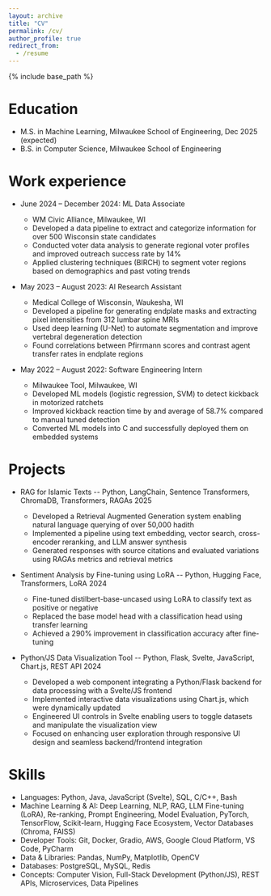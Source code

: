 ```yaml
---
layout: archive
title: "CV"
permalink: /cv/
author_profile: true
redirect_from:
  - /resume
---
```


{% include base_path %}

Education
======
* M.S. in Machine Learning, Milwaukee School of Engineering, Dec 2025 (expected)
* B.S. in Computer Science, Milwaukee School of Engineering

Work experience
======
* June 2024 – December 2024: ML Data Associate
  * WM Civic Alliance, Milwaukee, WI
  * Developed a data pipeline to extract and categorize information for over 500 Wisconsin state candidates
  * Conducted voter data analysis to generate regional voter profiles and improved outreach success rate by 14%
  * Applied clustering techniques (BIRCH) to segment voter regions based on demographics and past voting trends

* May 2023 – August 2023: AI Research Assistant
  * Medical College of Wisconsin, Waukesha, WI
  * Developed a pipeline for generating endplate masks and extracting pixel intensities from 312 lumbar spine MRIs
  * Used deep learning (U-Net) to automate segmentation and improve vertebral degeneration detection
  * Found correlations between Pfirrmann scores and contrast agent transfer rates in endplate regions

* May 2022 – August 2022: Software Engineering Intern
  * Milwaukee Tool, Milwaukee, WI
  * Developed ML models (logistic regression, SVM) to detect kickback in motorized ratchets
  * Improved kickback reaction time by and average of 58.7% compared to manual tuned detection
  * Converted ML models into C and successfully deployed them on embedded systems

Projects
======
* RAG for Islamic Texts -- Python, LangChain, Sentence Transformers, ChromaDB, Transformers, RAGAs 2025
  * Developed a Retrieval Augmented Generation system enabling natural language querying of over 50,000 hadith
  * Implemented a pipeline using text embedding, vector search, cross-encoder reranking, and LLM answer synthesis
  * Generated responses with source citations and evaluated variations using RAGAs metrics and retrieval metrics

* Sentiment Analysis by Fine-tuning using LoRA -- Python, Hugging Face, Transformers, LoRA 2024
  * Fine-tuned distilbert-base-uncased using LoRA to classify text as positive or negative
  * Replaced the base model head with a classification head using transfer learning
  * Achieved a 290% improvement in classification accuracy after fine-tuning

* Python/JS Data Visualization Tool -- Python, Flask, Svelte, JavaScript, Chart.js, REST API 2024
  * Developed a web component integrating a Python/Flask backend for data processing with a Svelte/JS frontend
  * Implemented interactive data visualizations using Chart.js, which were dynamically updated
  * Engineered UI controls in Svelte enabling users to toggle datasets and manipulate the visualization view
  * Focused on enhancing user exploration through responsive UI design and seamless backend/frontend integration

Skills
======
* Languages: Python, Java, JavaScript (Svelte), SQL, C/C++, Bash
* Machine Learning & AI: Deep Learning, NLP, RAG, LLM Fine-tuning (LoRA), Re-ranking, Prompt Engineering, Model Evaluation, PyTorch, TensorFlow, Scikit-learn, Hugging Face Ecosystem, Vector Databases (Chroma, FAISS)
* Developer Tools: Git, Docker, Gradio, AWS, Google Cloud Platform, VS Code, PyCharm
* Data & Libraries: Pandas, NumPy, Matplotlib, OpenCV
* Databases: PostgreSQL, MySQL, Redis
* Concepts: Computer Vision, Full-Stack Development (Python/JS), REST APIs, Microservices, Data Pipelines
